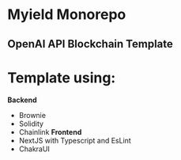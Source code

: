 # Myield Monorepo

## OpenAI API Blockchain Template

# Template using:
**Backend**
- Brownie 
- Solidity
- Chainlink
**Frontend**
- NextJS with Typescript and EsLint
- ChakraUI
